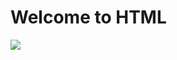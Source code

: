 # Welcome to HTML

![](https://encrypted-tbn0.gstatic.com/images?q=tbn:ANd9GcRh_Zqkn_CXhG5UhQUpaOIe0gqJH8pnPtVP-A&usqp=CAU)
